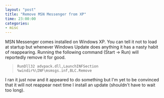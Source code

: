 ```yaml
---
layout: "post"
title: "Remove MSN Messenger from XP"
time: 23:00:00
categories: 
- misc
---
```

 MSN Messenger comes installed on Windows XP. You can tell it not to load at startup but whenever Windows Update does anything it has a nasty habit of reappearing. Running the following command (Start -&gt; Run) will reportedly remove it for good.
<blockquote><code>RunDll32 advpack.dll,LaunchINFSection %windir%\INF\msmsgs.inf,BLC.Remove</code></blockquote>
I ran it just now and it appeared to do something but I'm yet to be convinced that it will not reappear next time I install an update (shouldn't have to wait too long).